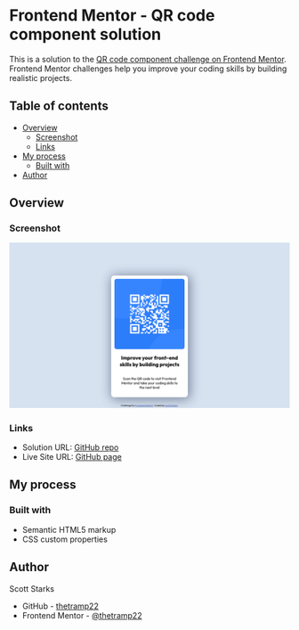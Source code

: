 # Frontend Mentor - QR code component solution

This is a solution to the [QR code component challenge on Frontend Mentor](https://www.frontendmentor.io/challenges/qr-code-component-iux_sIO_H). Frontend Mentor challenges help you improve your coding skills by building realistic projects. 

## Table of contents

- [Overview](#overview)
  - [Screenshot](#screenshot)
  - [Links](#links)
- [My process](#my-process)
  - [Built with](#built-with)
- [Author](#author)

## Overview

### Screenshot

![](./images/Screenshot.png)

### Links

- Solution URL: [GitHub repo](https://github.com/thetramp22/QR-code-component)
- Live Site URL: [GitHub page](https://thetramp22.github.io/QR-code-component/)

## My process

### Built with

- Semantic HTML5 markup
- CSS custom properties

## Author

Scott Starks

- GitHub - [thetramp22](https://github.com/thetramp22)
- Frontend Mentor - [@thetramp22](https://www.frontendmentor.io/profile/thetramp22)